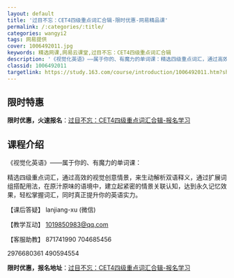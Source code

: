 ```yaml
---
layout: default
title: '过目不忘：CET4四级重点词汇合辑-限时优惠-网易精品课'
permalink: /:categories/:title/
categories: wangyi2
tags: 网易提供
cover: 1006492011.jpg
keywords: 精选网课,网易云课堂,过目不忘：CET4四级重点词汇合辑
description: '《视觉化英语》——属于你的、有魔力的单词课：精选四级重点词汇，通过高效的视觉创意情景，来生动解析双语释义，通过扩展词组搭'
classid: 1006492011
targetlink: https://study.163.com/course/introduction/1006492011.htm?share=1&shareId=1025206652&utm_campaign=share&utm_medium=iphoneShare&utm_source=&utm_u=1025206652
---
```


## 限时特惠

**限时优惠，火速报名**：[过目不忘：CET4四级重点词汇合辑-报名学习](https://study.163.com/course/introduction/1006492011.htm?share=1&shareId=1025206652&utm_campaign=share&utm_medium=iphoneShare&utm_source=&utm_u=1025206652)

## 课程介绍

《视觉化英语》——属于你的、有魔力的单词课：

精选四级重点词汇，通过高效的视觉创意情景，来生动解析双语释义，通过扩展词组搭配用法，在原汁原味的语境中，建立起紧密的情景关联认知，达到永久记忆效果，轻松掌握词汇，同时真正提升你的英语实力。

【课后答疑】 lanjiang-xu (微信)

【教学互动】 1019850983@qq.com 

【客服助教】 871741990 704685456 

2976680361 490594554

**限时优惠，报名地址**：[过目不忘：CET4四级重点词汇合辑-报名学习](https://study.163.com/course/introduction/1006492011.htm?share=1&shareId=1025206652&utm_campaign=share&utm_medium=iphoneShare&utm_source=&utm_u=1025206652)

